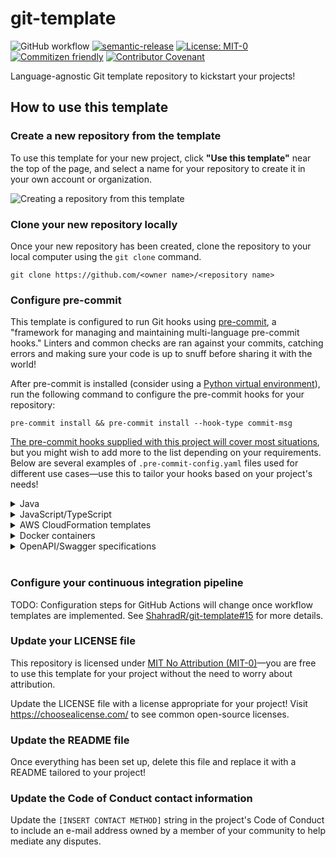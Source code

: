 # git-template

![GitHub workflow](https://img.shields.io/github/workflow/status/ShahradR/git-template/CI%20workflow?logo=github)
[![semantic-release](https://img.shields.io/badge/%20%20%F0%9F%93%A6%F0%9F%9A%80-semantic--release-e10079.svg)](https://github.com/semantic-release/semantic-release)
[![License: MIT-0](https://img.shields.io/badge/license-MIT--0-yellowgreen)](https://spdx.org/licenses/MIT-0.html)
[![Commitizen friendly](https://img.shields.io/badge/commitizen-friendly-brightgreen.svg)](http://commitizen.github.io/cz-cli/)
[![Contributor Covenant](https://img.shields.io/badge/Contributor%20Covenant-2.1-4baaaa.svg)](CODE_OF_CONDUCT.md)

Language-agnostic Git template repository to kickstart your projects!

## How to use this template

### Create a new repository from the template

To use this template for your new project, click **"Use this template"** near
the top of the page, and select a name for your repository to create it in your
own account or organization.

![Creating a repository from this template](./docs/images/github-create-repo-from-template.gif)

### Clone your new repository locally

Once your new repository has been created, clone the repository to your local
computer using the `git clone` command.

```shell
git clone https://github.com/<owner name>/<repository name>
```

### Configure pre-commit

This template is configured to run Git hooks using
[pre-commit](https://pre-commit.com/), a "framework for managing and maintaining
multi-language pre-commit hooks." Linters and common checks are ran against your
commits, catching errors and making sure your code is up to snuff before sharing
it with the world!

After pre-commit is installed (consider using a
[Python virtual environment](https://docs.python.org/3/library/venv.html)), run
the following command to configure the pre-commit hooks for your repository:

```shell
pre-commit install && pre-commit install --hook-type commit-msg
```

[The pre-commit hooks supplied with this project will cover most situations](https://github.com/ShahradR/git-template/pull/1),
but you might wish to add more to the list depending on your requirements. Below
are several examples of `.pre-commit-config.yaml` files used for different use
cases—use this to tailor your hooks based on your project's needs!

<details>
<summary>Java</summary>

This version of the configuration file adds Java support by:

- Augmenting Prettier with
  [JHipster's Prettier plugin for Java](https://github.com/jhipster/prettier-java)
- Running [Checkstyle](https://checkstyle.sourceforge.io/) using the pre-commit
  hook provided by
  [gherynos/pre-commit-java](https://github.com/gherynos/pre-commit-java)
  - Checkstyle can also run as a plugin for Ant, Maven, or Gradle. Depending on
    your use case, you might want to run this check in your build automation
    tool instead

#### Prettier

[![asciicast](https://asciinema.org/a/359757.svg)](https://asciinema.org/a/359757)

#### Checkstyle

[![asciicast](https://asciinema.org/a/359758.svg)](https://asciinema.org/a/359758)

```diff
---
default_stages: [commit]
exclude: vale/styles/*
repos:
  - repo: https://github.com/pre-commit/pre-commit-hooks
    rev: v3.3.0
    hooks:
      - id: check-yaml
      - id: end-of-file-fixer
      - id: trailing-whitespace
      - id: check-case-conflict
      - id: detect-private-key
      - id: mixed-line-ending
        args: [--fix=no]
      - id: check-added-large-files
        args: [--maxkb=10240]

  - repo: https://github.com/alessandrojcm/commitlint-pre-commit-hook
    rev: v4.0.0
    hooks:
      - id: commitlint
        stages: [commit-msg]
        additional_dependencies: ["@commitlint/config-conventional"]

  - repo: https://github.com/pre-commit/mirrors-prettier
    rev: v2.2.1
    hooks:
      - id: prettier
        name: Prettier
+       args:
+         - --plugin=prettier-plugin-java
+       additional_dependencies:
+         - prettier-plugin-java@0.8.2

  - repo: local
    hooks:
      - id: dockerfile-provides-entrypoint
        name: Vale
        language: docker_image
        entry: jdkato/vale:latest

+ - repo: https://github.com/gherynos/pre-commit-java
+   rev: v0.1.0
+   hooks:
+     - id: checkstyle
+       name: Checkstyle
```

</details>

<details>
<summary>JavaScript/TypeScript</summary>

This version of the file introduces
[pre-commit/mirrors-eslint](https://github.com/pre-commit/mirrors-eslint) to run
[ESLint](https://eslint.org/), a tool to "find and fix problems in your
JavaScript code."

You'll need a valid ESLint configuration file to run this hook—see
[Configuring ESLint](https://eslint.org/docs/user-guide/configuring) for details
on how to set up your environment.

[![asciicast](https://asciinema.org/a/359740.svg)](https://asciinema.org/a/359740)

The pre-commit configuration has been adapted to lint both JavaScript and
TypeScript code. The ESLint plugins required to run the hook must be listed
under `additional_dependencies`—this particular example was taken from the
[ShahradR/action-taskcat](https://github.com/ShahradR/action-taskcat) project,
but you might need to customize the dependency list to fit your needs.

```diff
---
default_stages: [commit]
exclude: vale/styles/*
repos:
  - repo: https://github.com/pre-commit/pre-commit-hooks
    rev: v3.3.0
    hooks:
      - id: check-yaml
      - id: end-of-file-fixer
      - id: trailing-whitespace
      - id: check-case-conflict
      - id: detect-private-key
      - id: mixed-line-ending
        args: [--fix=no]
      - id: check-added-large-files
        args: [--maxkb=10240]

  - repo: https://github.com/alessandrojcm/commitlint-pre-commit-hook
    rev: v4.0.0
    hooks:
      - id: commitlint
        stages: [commit-msg]
        additional_dependencies: ["@commitlint/config-conventional"]

  - repo: https://github.com/pre-commit/mirrors-prettier
    rev: v2.2.1
    hooks:
      - id: prettier
        name: Prettier

  - repo: local
    hooks:
      - id: dockerfile-provides-entrypoint
        name: Vale
        language: docker_image
        entry: jdkato/vale:latest

+ - repo: https://github.com/pre-commit/mirrors-eslint
+   rev: v7.9.0
+   hooks:
+     - id: eslint
+       name: ESLint
+       files: \.[jt]sx?$ # *.js, *.jsx, *.ts and *.tsx
+       types: [file]
+       additional_dependencies:
+         - jest@26.4.2
+         - eslint@7.7.0
+         - typescript@4.0.2
+         - eslint-config-prettier@6.11.0
+         - eslint-config-standard@14.1.1
+         - eslint-plugin-import@2.22.0
+         - eslint-plugin-jest@23.20.0
+         - eslint-plugin-node@11.1.0
+         - eslint-plugin-promise@4.2.1
+         - eslint-plugin-standard@4.0.1
+         - "@typescript-eslint/eslint-plugin@3.10.1"
+         - "@typescript-eslint/parser@3.10.1"
```

</details>

<details>
<summary>AWS CloudFormation templates</summary>

This version of the file adds the following pre-commit checks:

- [CloudFormation Linter](https://github.com/aws-cloudformation/cfn-python-lint)
  to "validate CloudFormation yaml/json templates against the CloudFormation
  Resource Specification"
- [Stelligent cfn_nag](https://github.com/stelligent/cfn_nag) to "look for
  patterns in CloudFormation templates that may indicate insecure
  infrastructure"

#### CloudFormation Linter

[![asciicast](https://asciinema.org/a/308273.svg)](https://asciinema.org/a/308273)

#### Stelligent cfn_nag

[![asciicast](https://asciinema.org/a/308270.svg)](https://asciinema.org/a/308270)

This configuration expects the templates to reside under the `templates/`
directory, at the root of the repository.

```diff
---
default_stages: [commit]
exclude: vale/styles/*
repos:
  - repo: https://github.com/pre-commit/pre-commit-hooks
    rev: v3.3.0
    hooks:
      - id: check-yaml
      - id: end-of-file-fixer
      - id: trailing-whitespace
      - id: check-case-conflict
      - id: detect-private-key
      - id: mixed-line-ending
        args: [--fix=no]
      - id: check-added-large-files
        args: [--maxkb=10240]

  - repo: https://github.com/alessandrojcm/commitlint-pre-commit-hook
    rev: v4.0.0
    hooks:
      - id: commitlint
        stages: [commit-msg]
        additional_dependencies: ["@commitlint/config-conventional"]

  - repo: https://github.com/pre-commit/mirrors-prettier
    rev: v2.2.1
    hooks:
      - id: prettier
        name: Prettier

  - repo: local
    hooks:
      - id: dockerfile-provides-entrypoint
        name: Vale
        language: docker_image
        entry: jdkato/vale:latest

+ - repo: https://github.com/aws-cloudformation/cfn-python-lint
+   rev: v0.35.1
+   hooks:
+     - id: cfn-python-lint
+       files: templates/.*\.(json|yml|yaml)$
+
+ - repo: local
+   hooks:
+     - id: dockerfile-provides-entrypoint
+       name: cfn_nag
+       language: docker_image
+       entry: stelligent/cfn_nag:latest
+       files: templates/.*\.(json|yml|yaml)$
+       args: ["--fail-on-warnings"]
```

</details>

<details>
<summary>Docker containers</summary>

This version of the file adds the
[Haskell Dockerfile Linter](https://github.com/hadolint/hadolint) "a smarter
Dockerfile linter that helps you build best practice Docker images" as a
pre-commit hook.

[![asciicast](https://asciinema.org/a/335409.svg)](https://asciinema.org/a/335409)

```diff
---
default_stages: [commit]
exclude: vale/styles/*
repos:
  - repo: https://github.com/pre-commit/pre-commit-hooks
    rev: v3.3.0
    hooks:
      - id: check-yaml
      - id: end-of-file-fixer
      - id: trailing-whitespace
      - id: check-case-conflict
      - id: detect-private-key
      - id: mixed-line-ending
        args: [--fix=no]
      - id: check-added-large-files
        args: [--maxkb=10240]

  - repo: https://github.com/alessandrojcm/commitlint-pre-commit-hook
    rev: v4.0.0
    hooks:
      - id: commitlint
        stages: [commit-msg]
        additional_dependencies: ["@commitlint/config-conventional"]

  - repo: https://github.com/pre-commit/mirrors-prettier
    rev: v2.2.1
    hooks:
      - id: prettier
        name: Prettier

  - repo: local
    hooks:
      - id: dockerfile-provides-entrypoint
        name: Vale
        language: docker_image
        entry: jdkato/vale:latest

+ - repo: local
+   hooks:
+     - id: dockerfile-provides-entrypoint
+       name: hadolint
+       language: docker_image
+       entry: --entrypoint hadolint hadolint/hadolint:latest-debian
+       files: Dockerfile
```

</details>

<details>
<summary>OpenAPI/Swagger specifications</summary>

This version of the file adds [speccy](https://github.com/wework/speccy) as a
pre-commit hook, to "enforce quality rules on your OpenAPI 3.0.x
specifications."

[![asciicast](https://asciinema.org/a/308584.svg)](https://asciinema.org/a/308584)

This configuration expects the OpenAPI specification file to reside under the
`specs/` directory, at the root of the repository.

```diff
---
default_stages: [commit]
exclude: vale/styles/*
repos:
  - repo: https://github.com/pre-commit/pre-commit-hooks
    rev: v3.3.0
    hooks:
      - id: check-yaml
      - id: end-of-file-fixer
      - id: trailing-whitespace
      - id: check-case-conflict
      - id: detect-private-key
      - id: mixed-line-ending
        args: [--fix=no]
      - id: check-added-large-files
        args: [--maxkb=10240]

  - repo: https://github.com/alessandrojcm/commitlint-pre-commit-hook
    rev: v4.0.0
    hooks:
      - id: commitlint
        stages: [commit-msg]
        additional_dependencies: ["@commitlint/config-conventional"]

  - repo: https://github.com/pre-commit/mirrors-prettier
    rev: v2.2.1
    hooks:
      - id: prettier
        name: Prettier

  - repo: local
    hooks:
      - id: dockerfile-provides-entrypoint
        name: Vale
        language: docker_image
        entry: jdkato/vale:latest

+  - repo: local
+    hooks:
+      - id: dockerfile-provides-entrypoint
+        name: Speccy
+        language: docker_image
+        entry: wework/speccy:latest lint
+        files: 'specs/.*\.(yml|json|yaml)$'
```

</details>
</br>

### Configure your continuous integration pipeline

TODO: Configuration steps for GitHub Actions will change once workflow templates
are implemented. See
[ShahradR/git-template#15](https://github.com/ShahradR/git-template/issues/15)
for more details.

### Update your LICENSE file

This repository is licensed under
[MIT No Attribution (MIT-0)](https://spdx.org/licenses/MIT-0.html)—you are free
to use this template for your project without the need to worry about
attribution.

Update the LICENSE file with a license appropriate for your project! Visit
<https://choosealicense.com/> to see common open-source licenses.

### Update the README file

Once everything has been set up, delete this file and replace it with a README
tailored to your project!

### Update the Code of Conduct contact information

Update the `[INSERT CONTACT METHOD]` string in the project's Code of Conduct to
include an e-mail address owned by a member of your community to help mediate
any disputes.
